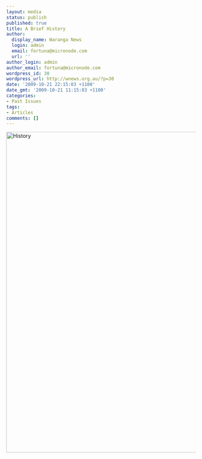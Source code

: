 ```yaml
---
layout: media
status: publish
published: true
title: A Brief History
author:
  display_name: Waranga News
  login: admin
  email: fortuna@micronode.com
  url: ''
author_login: admin
author_email: fortuna@micronode.com
wordpress_id: 30
wordpress_url: http://wnews.org.au/?p=30
date: '2009-10-21 22:15:03 +1100'
date_gmt: '2009-10-21 11:15:03 +1100'
categories:
- Past Issues
tags:
- Articles
comments: []
---
```


<a href="{{ site.url }}/images/2009/10/history-1.jpg"><img class="alignnone size-full wp-image-31" style="border: 0pt none;" title="History" src="{{ site.url }}/images/2009/10/history-1.jpg" alt="History" width="568" height="853" /></a>
